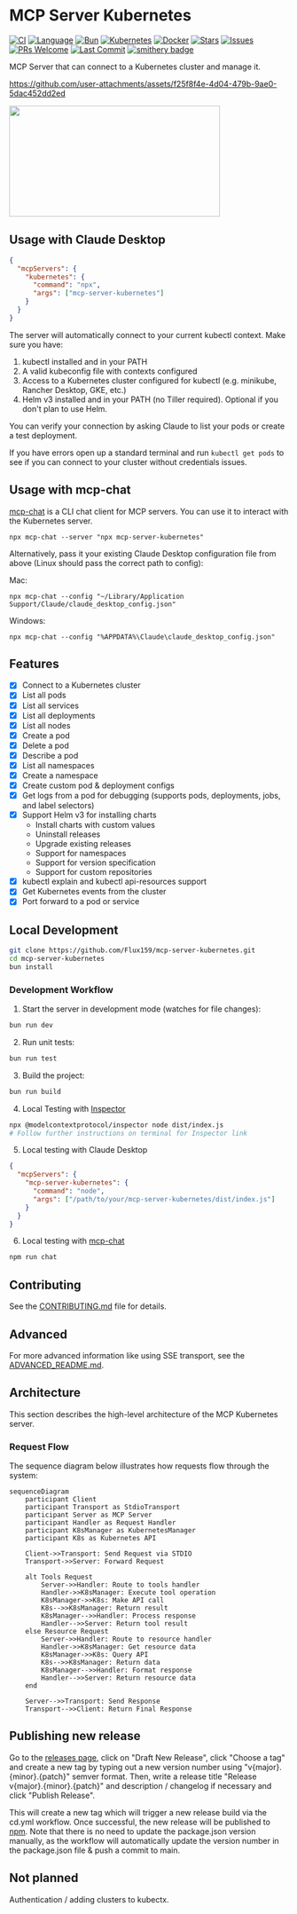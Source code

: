 # MCP Server Kubernetes

[![CI](https://github.com/Flux159/mcp-server-kubernetes/actions/workflows/ci.yml/badge.svg)](https://github.com/yourusername/mcp-server-kubernetes/actions/workflows/ci.yml)
[![Language](https://img.shields.io/github/languages/top/Flux159/mcp-server-kubernetes)](https://github.com/yourusername/mcp-server-kubernetes)
[![Bun](https://img.shields.io/badge/runtime-bun-orange)](https://bun.sh)
[![Kubernetes](https://img.shields.io/badge/kubernetes-%23326ce5.svg?style=flat&logo=kubernetes&logoColor=white)](https://kubernetes.io/)
[![Docker](https://img.shields.io/badge/docker-%230db7ed.svg?style=flat&logo=docker&logoColor=white)](https://www.docker.com/)
[![Stars](https://img.shields.io/github/stars/Flux159/mcp-server-kubernetes)](https://github.com/Flux159/mcp-server-kubernetes/stargazers)
[![Issues](https://img.shields.io/github/issues/Flux159/mcp-server-kubernetes)](https://github.com/Flux159/mcp-server-kubernetes/issues)
[![PRs Welcome](https://img.shields.io/badge/PRs-welcome-brightgreen.svg)](https://github.com/Flux159/mcp-server-kubernetes/pulls)
[![Last Commit](https://img.shields.io/github/last-commit/Flux159/mcp-server-kubernetes)](https://github.com/Flux159/mcp-server-kubernetes/commits/main)
[![smithery badge](https://smithery.ai/badge/mcp-server-kubernetes)](https://smithery.ai/protocol/mcp-server-kubernetes)

MCP Server that can connect to a Kubernetes cluster and manage it.

https://github.com/user-attachments/assets/f25f8f4e-4d04-479b-9ae0-5dac452dd2ed

<a href="https://glama.ai/mcp/servers/w71ieamqrt"><img width="380" height="200" src="https://glama.ai/mcp/servers/w71ieamqrt/badge" /> </a>

## Usage with Claude Desktop

```json
{
  "mcpServers": {
    "kubernetes": {
      "command": "npx",
      "args": ["mcp-server-kubernetes"]
    }
  }
}
```

The server will automatically connect to your current kubectl context. Make sure you have:

1. kubectl installed and in your PATH
2. A valid kubeconfig file with contexts configured
3. Access to a Kubernetes cluster configured for kubectl (e.g. minikube, Rancher Desktop, GKE, etc.)
4. Helm v3 installed and in your PATH (no Tiller required). Optional if you don't plan to use Helm.

You can verify your connection by asking Claude to list your pods or create a test deployment.

If you have errors open up a standard terminal and run `kubectl get pods` to see if you can connect to your cluster without credentials issues.

## Usage with mcp-chat

[mcp-chat](https://github.com/Flux159/mcp-chat) is a CLI chat client for MCP servers. You can use it to interact with the Kubernetes server.

```shell
npx mcp-chat --server "npx mcp-server-kubernetes"
```

Alternatively, pass it your existing Claude Desktop configuration file from above (Linux should pass the correct path to config):

Mac:

```shell
npx mcp-chat --config "~/Library/Application Support/Claude/claude_desktop_config.json"
```

Windows:

```shell
npx mcp-chat --config "%APPDATA%\Claude\claude_desktop_config.json"
```

## Features

- [x] Connect to a Kubernetes cluster
- [x] List all pods
- [x] List all services
- [x] List all deployments
- [x] List all nodes
- [x] Create a pod
- [x] Delete a pod
- [x] Describe a pod
- [x] List all namespaces
- [x] Create a namespace
- [x] Create custom pod & deployment configs
- [x] Get logs from a pod for debugging (supports pods, deployments, jobs, and label selectors)
- [x] Support Helm v3 for installing charts
  - Install charts with custom values
  - Uninstall releases
  - Upgrade existing releases
  - Support for namespaces
  - Support for version specification
  - Support for custom repositories
- [x] kubectl explain and kubectl api-resources support
- [x] Get Kubernetes events from the cluster
- [x] Port forward to a pod or service

## Local Development

```bash
git clone https://github.com/Flux159/mcp-server-kubernetes.git
cd mcp-server-kubernetes
bun install
```

### Development Workflow

1. Start the server in development mode (watches for file changes):

```bash
bun run dev
```

2. Run unit tests:

```bash
bun run test
```

3. Build the project:

```bash
bun run build
```

4. Local Testing with [Inspector](https://github.com/modelcontextprotocol/inspector)

```bash
npx @modelcontextprotocol/inspector node dist/index.js
# Follow further instructions on terminal for Inspector link
```

5. Local testing with Claude Desktop

```json
{
  "mcpServers": {
    "mcp-server-kubernetes": {
      "command": "node",
      "args": ["/path/to/your/mcp-server-kubernetes/dist/index.js"]
    }
  }
}
```

6. Local testing with [mcp-chat](https://github.com/Flux159/mcp-chat)

```bash
npm run chat
```

## Contributing

See the [CONTRIBUTING.md](CONTRIBUTING.md) file for details.

## Advanced

For more advanced information like using SSE transport, see the [ADVANCED_README.md](ADVANCED_README.md).

## Architecture

This section describes the high-level architecture of the MCP Kubernetes server.

### Request Flow

The sequence diagram below illustrates how requests flow through the system:

```mermaid
sequenceDiagram
    participant Client
    participant Transport as StdioTransport
    participant Server as MCP Server
    participant Handler as Request Handler
    participant K8sManager as KubernetesManager
    participant K8s as Kubernetes API

    Client->>Transport: Send Request via STDIO
    Transport->>Server: Forward Request

    alt Tools Request
        Server->>Handler: Route to tools handler
        Handler->>K8sManager: Execute tool operation
        K8sManager->>K8s: Make API call
        K8s-->>K8sManager: Return result
        K8sManager-->>Handler: Process response
        Handler-->>Server: Return tool result
    else Resource Request
        Server->>Handler: Route to resource handler
        Handler->>K8sManager: Get resource data
        K8sManager->>K8s: Query API
        K8s-->>K8sManager: Return data
        K8sManager-->>Handler: Format response
        Handler-->>Server: Return resource data
    end

    Server-->>Transport: Send Response
    Transport-->>Client: Return Final Response
```

## Publishing new release

Go to the [releases page](https://github.com/Flux159/mcp-server-kubernetes/releases), click on "Draft New Release", click "Choose a tag" and create a new tag by typing out a new version number using "v{major}.{minor}.{patch}" semver format. Then, write a release title "Release v{major}.{minor}.{patch}" and description / changelog if necessary and click "Publish Release".

This will create a new tag which will trigger a new release build via the cd.yml workflow. Once successful, the new release will be published to [npm](https://www.npmjs.com/package/mcp-server-kubernetes). Note that there is no need to update the package.json version manually, as the workflow will automatically update the version number in the package.json file & push a commit to main.

## Not planned

Authentication / adding clusters to kubectx.
